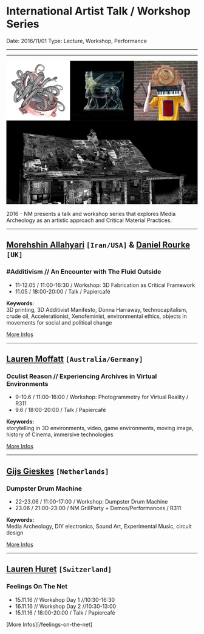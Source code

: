 # International Artist Talk / Workshop Series

Date: 2016/11/01
Type: Lecture, Workshop, Performance

---
---

![](international-artist-talk-workshop-series.jpg)

2016 - NM presents a talk and workshop series that explores Media Archeology as an artistic approach and Critical Material Practices.

---

## [Morehshin Allahyari](http://www.morehshin.com/) `[Iran/USA]` & [Daniel Rourke](http://machinemachine.net/) `[UK]`
### #Additivism // An Encounter with The Fluid Outside

- 11-12.05 / 11:00-16:30 / Workshop: 3D Fabrication as Critical Framework  
- 11.05 / 18:00-20:00 / Talk  / Papiercafé

__Keywords:__  
3D printing, 3D Additivist Manifesto, Donna Harraway, technocapitalism, crude oil, Accelerationist, Xenofeminist, environmental ethics, objects in movements for social and political change 

[More Infos](/additivism)

---

## [Lauren Moffatt](http://www.fact.co.uk/people/artists/lauren-moffatt.aspx) `[Australia/Germany]`
### Oculist Reason // Experiencing Archives in Virtual Environments

- 9-10.6 / 11:00-16:00 / Workshop: Photogrammetry for Virtual Reality / R311
- 9.6 / 18:00-20:00 / Talk /  Papiercafé

__Keywords:__  
storytelling in 3D environments, video, game environments, moving image, history of Cinema, immersive technologies

[More Infos](/the-oculist-reason)

---

## [Gijs Gieskes](http://gieskes.nl/) `[Netherlands]`

### Dumpster Drum Machine

- 22-23.06 / 11:00-17:00 / Workshop: Dumpster Drum Machine
- 23.06 / 21:00-23:00 / NM GrillParty + Demos/Performances / R311

__Keywords:__  
Media Archeology, DIY electronics, Sound Art, Experimental Music, circuit design

[More Infos](/dumpster-drum-machine)

---

## [Lauren Huret](http://laurenhuret.com/) `[Switzerland]`

### Feelings On The Net

- 15.11.16 // Workshop Day 1 //10:30-16:30
- 16.11.16 // Workshop Day 2 //10:30-13:00
- 15.11.16 / 18:00-20:00 / Talk / Papiercafé

[More Infos][/feelings-on-the-net]

